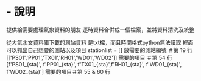# - 說明

提供給需要處理氣象資料的朋友
逐時資料合併成一個檔案，並將資料清洗及統整

從大氣水文資料庫下載的測站資料
是txt檔，而且時間格式python無法讀取
裡面可以抓出自己想要的測站以及項目
stationlist = [] 放需要的測站編號 ＃第 19 行
[['PS01','PP01','TX01','RH01','WD01','WD02']] 需要的項目 ＃第 54 行
[f'PS01_{sta}', f'PP01_{sta}', f'TX01_{sta}',f'RH01_{sta}', f'WD01_{sta}', f'WD02_{sta}']  需要的項目＃第 55 & 60 行
